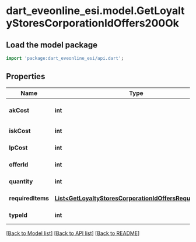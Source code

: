 # dart_eveonline_esi.model.GetLoyaltyStoresCorporationIdOffers200Ok

## Load the model package
```dart
import 'package:dart_eveonline_esi/api.dart';
```

## Properties
Name | Type | Description | Notes
------------ | ------------- | ------------- | -------------
**akCost** | **int** | Analysis kredit cost | [optional] [default to null]
**iskCost** | **int** | isk_cost integer | [default to null]
**lpCost** | **int** | lp_cost integer | [default to null]
**offerId** | **int** | offer_id integer | [default to null]
**quantity** | **int** | quantity integer | [default to null]
**requiredItems** | [**List&lt;GetLoyaltyStoresCorporationIdOffersRequiredItem&gt;**](GetLoyaltyStoresCorporationIdOffersRequiredItem.md) | required_items array | [default to []]
**typeId** | **int** | type_id integer | [default to null]

[[Back to Model list]](../README.md#documentation-for-models) [[Back to API list]](../README.md#documentation-for-api-endpoints) [[Back to README]](../README.md)


